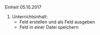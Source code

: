 Einheit 05.10.2017

1. Unterrichtsinhalt: 
    - Feld erstellen und als Feld ausgeben 
    - Feld in einer Datei speichern 